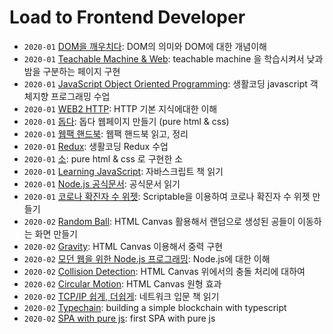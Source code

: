 # Load to Frontend Developer

- `2020-01` [DOM을 깨우치다](https://github.com/HYUNJINE/Frontend/tree/master/JavaScript/javascript%20books/DOM%EC%9D%84%20%EA%B9%A8%EC%9A%B0%EC%B9%98%EB%8B%A4): DOM의 의미와 DOM에 대한 개념이해
- `2020-01` [Teachable Machine & Web](https://github.com/HYUNJINE/javascript/tree/master/%EC%83%9D%ED%99%9C%EC%BD%94%EB%94%A9/Teachable%20Machine%20%26%20Web): teachable machine 을 학습시켜서 낮과 밤을 구분하는 페이지 구현
- `2020-01` [JavaScript Object Oriented Programming](https://github.com/HYUNJINE/javascript/tree/master/%EC%83%9D%ED%99%9C%EC%BD%94%EB%94%A9/JavaScript%20Object%20Oriented%20Programming): 생활코딩 javascript 객체지향 프로그래밍 수업
- `2020-01` [WEB2 HTTP](https://github.com/HYUNJINE/javascript/tree/master/%EC%83%9D%ED%99%9C%EC%BD%94%EB%94%A9/HTTP): HTTP 기본 지식에대한 이해
- `2020-01` [돕다](https://github.com/HYUNJINE/Frontend/tree/master/pure%20HTML%20%26%20CSS/%EB%8F%95%EB%8B%A4): 돕다 웹페이지 만들기 (pure html & css)
- `2020-01` [웹팩 핸드북](https://github.com/HYUNJINE/Frontend/tree/master/webpack): 웹팩 핸드북 읽고, 정리
- `2020-01` [Redux](https://github.com/HYUNJINE/Frontend/tree/master/%EC%83%9D%ED%99%9C%EC%BD%94%EB%94%A9/Redux): 생활코딩 Redux 수업
- `2020-01` [소](https://github.com/HYUNJINE/Frontend/tree/master/pure%20HTML%20%26%20CSS/%EC%86%8C): pure html & css 로 구현한 소
- `2020-01` [Learning JavaScript](https://github.com/HYUNJINE/Frontend/tree/master/JavaScript/javascript%20books/Learning%20JavaScript): 자바스크립트 책 읽기
- `2020-01` [Node.js 공식문서](https://github.com/HYUNJINE/Frontend/tree/master/JavaScript/%EA%B3%B5%EC%8B%9D%EB%AC%B8%EC%84%9C/Node.js): 공식문서 읽기
- `2020-01` [코로나 확진자 수 위젯](https://github.com/HYUNJINE/Frontend/tree/master/JavaScript/Scriptable/%EC%BD%94%EB%A1%9C%EB%82%98%20%ED%99%95%EC%A7%84%EC%9E%90%20%EC%88%98%20%EC%9C%84%EC%A0%AF): Scriptable을 이용하여 코로나 확진자 수 위젯 만들기
- `2020-02` [Random Ball](https://github.com/HYUNJINE/Frontend/tree/master/pure%20HTML%20%26%20CSS/Canvas/Random%20Ball): HTML Canvas 활용해서 랜덤으로 생성된 공들이 이동하는 화면 만들기
- `2020-02` [Gravity](https://github.com/HYUNJINE/Frontend/tree/master/pure%20HTML%20%26%20CSS/Canvas/gravity): HTML Canvas 이용해서 중력 구현
- `2020-02` [모던 웹을 위한 Node.js 프로그래밍](https://github.com/HYUNJINE/Frontend/tree/master/JavaScript/javascript%20books/%EB%AA%A8%EB%8D%98%20%EC%9B%B9%EC%9D%84%20%EC%9C%84%ED%95%9C%20Node.js%20%20%ED%94%84%EB%A1%9C%EA%B7%B8%EB%9E%98%EB%B0%8D/code): Node.js에 대한 이해
- `2020-02` [Collision Detection](https://github.com/HYUNJINE/Frontend/tree/master/pure%20HTML%20%26%20CSS/Canvas/collision): HTML Canvas 위에서의 충돌 처리에 대하여
- `2020-02` [Circular Motion](https://github.com/HYUNJINE/Frontend/tree/master/pure%20HTML%20%26%20CSS/Canvas/Circular%20Motion): HTML Canvas 원형 효과
- `2020-02` [TCP/IP 쉽게, 더쉽게](https://github.com/HYUNJINE/Frontend/tree/master/Network/Books/TCP%20IP%20%EC%89%BD%EA%B2%8C%2C%20%EB%8D%94%20%EC%89%BD%EA%B2%8C): 네트워크 입문 책 읽기
- `2020-02` [Typechain](https://github.com/HYUNJINE/Frontend/tree/master/%EA%B0%95%EC%9D%98/nomadcoders/TypeScript): building a simple blockchain with typescript
- `2020-02` [SPA with pure js](https://github.com/HYUNJINE/Frontend/tree/master/JavaScript/Web/SPA/Pure%20JS%20SPA): first SPA with pure js
